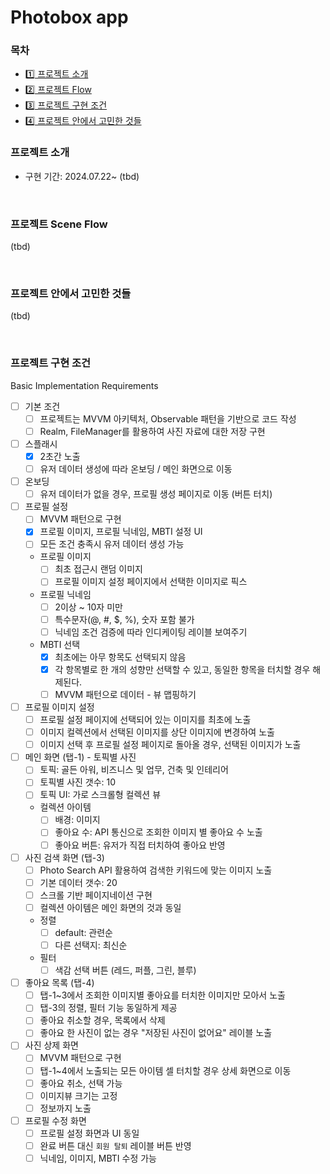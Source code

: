 #  Photobox app

### 목차
- [1️⃣ 프로젝트 소개](#-프로젝트-소개)
- [2️⃣ 프로젝트 Flow](#-프로젝트-Scene-Flow)
- [3️⃣ 프로젝트 구현 조건](#-프로젝트-구현-조건)
- [4️⃣ 프로젝트 안에서 고민한 것들](#-프로젝트-안에서-고민한-것들)

### 프로젝트 소개

- 구현 기간: 2024.07.22~
(tbd)

<br />

### 프로젝트 Scene Flow
(tbd)

<br />

### 프로젝트 안에서 고민한 것들
(tbd)

<br />

### 프로젝트 구현 조건

Basic Implementation Requirements

- [ ] 기본 조건
    - [ ] 프로젝트는 MVVM 아키텍처, Observable 패턴을 기반으로 코드 작성
    - [ ] Realm, FileManager를 활용하여 사진 자료에 대한 저장 구현
    
- [ ] 스플래시
    - [x] 2초간 노출
    - [ ] 유저 데이터 생성에 따라 온보딩 / 메인 화면으로 이동

- [ ] 온보딩
    - [ ] 유저 데이터가 없을 경우, 프로필 생성 페이지로 이동 (버튼 터치)

- [ ] 프로필 설정
    - [ ] MVVM 패턴으로 구현
    - [x] 프로필 이미지, 프로필 닉네임, MBTI 설정 UI
    - [ ] 모든 조건 충족시 유저 데이터 생성 가능
    - 프로필 이미지
        - [ ] 최초 접근시 랜덤 이미지
        - [ ] 프로필 이미지 설정 페이지에서 선택한 이미지로 픽스
    - 프로필 닉네임
        - [ ] 2이상 ~ 10자 미만
        - [ ] 특수문자(@, #, $, %), 숫자 포함 불가
        - [ ] 닉네임 조건 검증에 따라 인디케이팅 레이블 보여주기 
    - MBTI 선택
        - [x] 최초에는 아무 항목도 선택되지 않음
        - [x] 각 항목별로 한 개의 성향만 선택할 수 있고, 동일한 항목을 터치할 경우 해제된다.
        - [ ] MVVM 패턴으로 데이터 - 뷰 맵핑하기
        
- [ ] 프로필 이미지 설정
    - [ ] 프로필 설정 페이지에 선택되어 있는 이미지를 최초에 노출
    - [ ] 이미지 컬렉션에서 선택된 이미지를 상단 이미지에 변경하여 노출
    - [ ] 이미지 선택 후 프로필 설정 페이지로 돌아올 경우, 선택된 이미지가 노출

- [ ] 메인 화면 (탭-1) - 토픽별 사진
    - [ ] 토픽: 골든 아워, 비즈니스 및 업무, 건축 및 인테리어
    - [ ] 토픽별 사진 갯수: 10
    - [ ] 토픽 UI: 가로 스크롤형 컬렉션 뷰
    - 컬렉션 아이템
        - [ ] 배경: 이미지
        - [ ] 좋아요 수: API 통신으로 조회한 이미지 별 좋아요 수 노출
        - [ ] 좋아요 버튼: 유저가 직접 터치하여 좋아요 반영
    
- [ ] 사진 검색 화면 (탭-3)
    - [ ] Photo Search API 활용하여 검색한 키워드에 맞는 이미지 노출
    - [ ] 기본 데이터 갯수: 20
    - [ ] 스크롤 기반 페이지네이션 구현
    - [ ] 컬렉션 아이템은 메인 화면의 것과 동일
    - 정렬
        - [ ] default: 관련순
        - [ ] 다른 선택지: 최신순
    - 필터
        - [ ] 색감 선택 버튼 (레드, 퍼플, 그린, 블루)

- [ ] 좋아요 목록 (탭-4)
    - [ ] 탭-1~3에서 조회한 이미지별 좋아요를 터치한 이미지만 모아서 노출
    - [ ] 탭-3의 정렬, 필터 기능 동일하게 제공
    - [ ] 좋아요 취소할 경우, 목록에서 삭제
    - [ ] 좋아요 한 사진이 없는 경우 "저장된 사진이 없어요" 레이블 노출

- [ ] 사진 상제 화면
    - [ ] MVVM 패턴으로 구현
    - [ ] 탭-1~4에서 노출되는 모든 아이템 셀 터치할 경우 상세 화면으로 이동
    - [ ] 좋아요 취소, 선택 가능
    - [ ] 이미지뷰 크기는 고정
    - [ ] 정보까지 노출

- [ ] 프로필 수정 화면
    - [ ] 프로필 설정 화면과 UI 동일
    - [ ] 완료 버튼 대신 `회원 탈퇴` 레이블 버튼 반영
    - [ ] 닉네임, 이미지, MBTI 수정 가능
